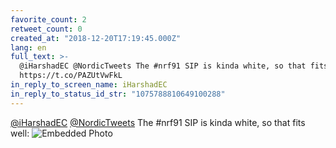```yaml
---
favorite_count: 2
retweet_count: 0
created_at: "2018-12-20T17:19:45.000Z"
lang: en
full_text: >-
  @iHarshadEC @NordicTweets The #nrf91 SIP is kinda white, so that fits well:
  https://t.co/PAZUtVwFkL
in_reply_to_screen_name: iHarshadEC
in_reply_to_status_id_str: "1075788810649100288"
---
```


[@iHarshadEC](https://twitter.com/iHarshadEC)
[@NordicTweets](https://twitter.com/NordicTweets) The #nrf91 SIP is kinda white,
so that fits well:
![Embedded Photo](https://twitter-media-coderbyheart.s3.eu-north-1.amazonaws.com/1075802949350293504-Du4FExkXcAEM8ev.jpg)
